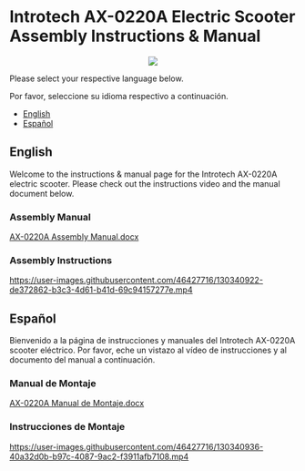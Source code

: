 # Introtech AX-0220A Electric Scooter Assembly Instructions & Manual

<p align="center">
  <img src="https://user-images.githubusercontent.com/46427716/130341135-48df348d-82e4-46d6-b56f-38706b3dfcfd.png" />
</p>

Please select your respective language below.

Por favor, seleccione su idioma respectivo a continuación.

* [English](#english)
* [Español](#español)

## English

Welcome to the instructions & manual page for the Introtech AX-0220A electric scooter. Please check out the instructions video and the manual document below.

### Assembly Manual

[AX-0220A Assembly Manual.docx](https://github.com/chen-siyuan/introtech-scooter/files/10416166/AX-0220A.Assembly.Manual.docx)

### Assembly Instructions

https://user-images.githubusercontent.com/46427716/130340922-de372862-b3c3-4d61-b41d-69c94157277e.mp4

## Español

Bienvenido a la página de instrucciones y manuales del Introtech AX-0220A scooter eléctrico. Por favor, eche un vistazo al vídeo de instrucciones y al documento del manual a continuación.

### Manual de Montaje

[AX-0220A Manual de Montaje.docx](https://github.com/chen-siyuan/introtech-scooter/files/10416168/AX-0220A.Manual.de.Montaje.docx)

### Instrucciones de Montaje

https://user-images.githubusercontent.com/46427716/130340936-40a32d0b-b97c-4087-9ac2-f3911afb7108.mp4
